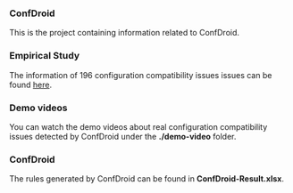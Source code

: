 ### ConfDroid
This is the project containing information related to ConfDroid.

### Empirical Study
The information of 196 configuration compatibility issues issues can be found <a href="https://docs.google.com/spreadsheets/d/e/2PACX-1vT-xSYMKB-cYSperAutZnJQV4l7I_rEJhhXATJ0QWN0YMUmYoWL5RJFF7-3iAadqILZx6wqKfXBwcaS/pubhtml">here</a>.

### Demo videos
You can watch the demo videos about real configuration compatibility issues detected by ConfDroid under the **./demo-video** folder.

### ConfDroid
The rules generated by ConfDroid can be found in **ConfDroid-Result.xlsx**.
